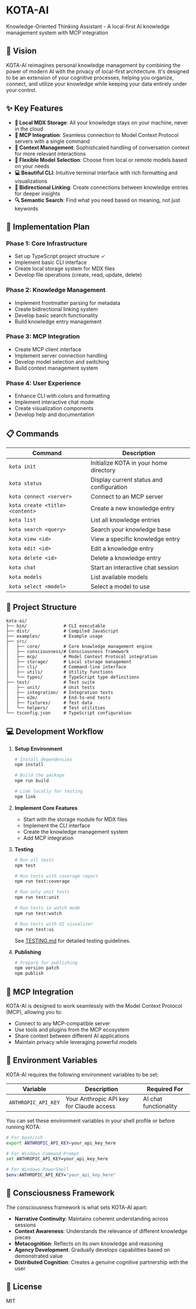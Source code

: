 # KOTA-AI

Knowledge-Oriented Thinking Assistant - A local-first AI knowledge management system with MCP integration

## 🌟 Vision

KOTA-AI reimagines personal knowledge management by combining the power of modern AI with the privacy of local-first architecture. It's designed to be an extension of your cognitive processes, helping you organize, connect, and utilize your knowledge while keeping your data entirely under your control.

## ✨ Key Features

- **📝 Local MDX Storage**: All your knowledge stays on your machine, never in the cloud
- **🔌 MCP Integration**: Seamless connection to Model Context Protocol servers with a single command
- **🧠 Context Management**: Sophisticated handling of conversation context for more relevant interactions
- **🤖 Flexible Model Selection**: Choose from local or remote models based on your needs
- **💻 Beautiful CLI**: Intuitive terminal interface with rich formatting and visualizations
- **🔄 Bidirectional Linking**: Create connections between knowledge entries for deeper insights
- **🔍 Semantic Search**: Find what you need based on meaning, not just keywords

## 🚀 Implementation Plan

### Phase 1: Core Infrastructure

- Set up TypeScript project structure ✓
- Implement basic CLI interface
- Create local storage system for MDX files
- Develop file operations (create, read, update, delete)

### Phase 2: Knowledge Management

- Implement frontmatter parsing for metadata
- Create bidirectional linking system
- Develop basic search functionality
- Build knowledge entry management

### Phase 3: MCP Integration

- Create MCP client interface
- Implement server connection handling
- Develop model selection and switching
- Build context management system

### Phase 4: User Experience

- Enhance CLI with colors and formatting
- Implement interactive chat mode
- Create visualization components
- Develop help and documentation

## 📋 Commands

| Command                         | Description                              |
| ------------------------------- | ---------------------------------------- |
| `kota init`                     | Initialize KOTA in your home directory   |
| `kota status`                   | Display current status and configuration |
| `kota connect <server>`         | Connect to an MCP server                 |
| `kota create <title> <content>` | Create a new knowledge entry             |
| `kota list`                     | List all knowledge entries               |
| `kota search <query>`           | Search your knowledge base               |
| `kota view <id>`                | View a specific knowledge entry          |
| `kota edit <id>`                | Edit a knowledge entry                   |
| `kota delete <id>`              | Delete a knowledge entry                 |
| `kota chat`                     | Start an interactive chat session        |
| `kota models`                   | List available models                    |
| `kota select <model>`           | Select a model to use                    |

## 🧩 Project Structure

```
kota-ai/
├── bin/              # CLI executable
├── dist/             # Compiled JavaScript
├── examples/         # Example usage
├── src/
│   ├── core/         # Core knowledge management engine
│   ├── consciousness/# Consciousness framework
│   ├── mcp/          # Model Context Protocol integration
│   ├── storage/      # Local storage management
│   ├── cli/          # Command-line interface
│   ├── utils/        # Utility functions
│   └── types/        # TypeScript type definitions
├── test/             # Test suite
│   ├── unit/         # Unit tests
│   ├── integration/  # Integration tests
│   ├── e2e/          # End-to-end tests
│   ├── fixtures/     # Test data
│   └── helpers/      # Test utilities
└── tsconfig.json     # TypeScript configuration
```

## 💻 Development Workflow

1. **Setup Environment**

   ```bash
   # Install dependencies
   npm install

   # Build the package
   npm run build

   # Link locally for testing
   npm link
   ```

2. **Implement Core Features**

   - Start with the storage module for MDX files
   - Implement the CLI interface
   - Create the knowledge management system
   - Add MCP integration

3. **Testing**

   ```bash
   # Run all tests
   npm test

   # Run tests with coverage report
   npm run test:coverage

   # Run only unit tests
   npm run test:unit
   
   # Run tests in watch mode
   npm run test:watch
   
   # Run tests with UI visualizer
   npm run test:ui
   ```

   See [TESTING.md](./TESTING.md) for detailed testing guidelines.

4. **Publishing**
   ```bash
   # Prepare for publishing
   npm version patch
   npm publish
   ```

## 🔄 MCP Integration

KOTA-AI is designed to work seamlessly with the Model Context Protocol (MCP), allowing you to:

- Connect to any MCP-compatible server
- Use tools and plugins from the MCP ecosystem
- Share context between different AI applications
- Maintain privacy while leveraging powerful models

## 🔑 Environment Variables

KOTA-AI requires the following environment variables to be set:

| Variable            | Description                              | Required For          |
| ------------------- | ---------------------------------------- | --------------------- |
| `ANTHROPIC_API_KEY` | Your Anthropic API key for Claude access | AI chat functionality |

You can set these environment variables in your shell profile or before running KOTA:

```bash
# For bash/zsh
export ANTHROPIC_API_KEY=your_api_key_here

# For Windows Command Prompt
set ANTHROPIC_API_KEY=your_api_key_here

# For Windows PowerShell
$env:ANTHROPIC_API_KEY="your_api_key_here"
```

## 🧠 Consciousness Framework

The consciousness framework is what sets KOTA-AI apart:

- **Narrative Continuity**: Maintains coherent understanding across sessions
- **Context Awareness**: Understands the relevance of different knowledge pieces
- **Metacognition**: Reflects on its own knowledge and reasoning
- **Agency Development**: Gradually develops capabilities based on demonstrated value
- **Distributed Cognition**: Creates a genuine cognitive partnership with the user

## 📄 License

MIT

